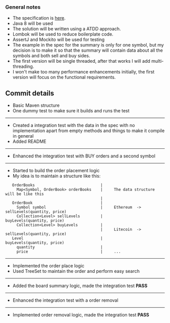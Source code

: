 ### General notes

- The specification is [here](docs/Crypto_v1.0.md).
- Java 8 will be used
- The solution will be written using a ATDD approach.
- Lombok will be used to reduce boilerplate code.
- AssertJ and Mockito will be used for testing
- The example in the spec for the summary is only for one symbol, but my decision is to make it so that the summary will contain data about all the symbols and both sell and buy sides.
- The first version will be single threaded, after that works I will add multi-threading.
- I won't make too many performance enhancements initially, the first version will focus on the functional requirements.

## Commit details

 - Basic Maven structure 
 - One dummy test to make sure it builds and runs the test
---  
 - Created a integration test with the data in the spec with no implementation apart from empty methods and things to make it compile in general
 - Added README
---
 - Enhanced the integration test with BUY orders and a second symbol
--- 
 - Started to build the order placement logic
 - My idea is to maintain a structure like this:             
```
   OrderBooks                             |
     Map<Symbol, OrderBook> orderBooks    |     The data structure will be like this 
                                          |      
   OrderBook                              |
     Symbol symbol                        |     Ethereum  ->  sellLevels(quantity, price)  
     Collection<Level> sellLevels         |                   buyLevels(quantity, price)  
     Collection<Level> buyLevels          |                              
                                          |     Litecoin  -> sellLevels(quantity, price)  
   Level                                  |                  buyLevels(quantity, price)   
     quantity                             |     
     price                                |     ...
```
---
- Implemented the order place logic
- Used TreeSet to maintain the order and perform easy search
---
- Added the board summary logic, made the integration test **PASS**
---
- Enhanced the integration test with a order removal
---
- Implemented order removal logic, made the integration test **PASS**